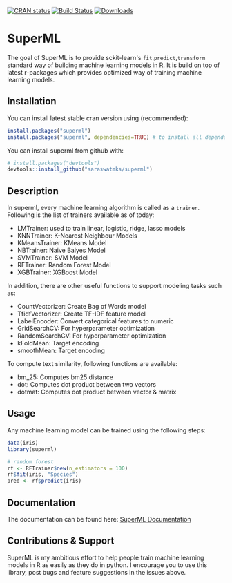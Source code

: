 [![CRAN status](https://www.r-pkg.org/badges/version/superml)](https://cran.r-project.org/package=superml)
[![Build Status](https://travis-ci.org/saraswatmks/superml.svg?branch=master)](https://travis-ci.org/saraswatmks/superml)
[![Downloads](http://cranlogs.r-pkg.org/badges/superml)](https://cran.r-project.org/package=superml)

SuperML
=======

The goal of SuperML is to provide sckit-learn's `fit`,`predict`,`transform` standard way of building machine learning models in R. It is build on top of latest r-packages which provides optimized way of training machine learning models.

Installation
------------

You can install latest stable cran version using (recommended):

```r
install.packages("superml")
install.packages("superml", dependencies=TRUE) # to install all dependencies at once
```

You can install superml from github with:

``` r
# install.packages("devtools")
devtools::install_github("saraswatmks/superml")
```

Description
-----------

In superml, every machine learning algorithm is called as a `trainer`. Following is the list of trainers available as of today:<br/>

-   LMTrainer: used to train linear, logistic, ridge, lasso models
-   KNNTrainer: K-Nearest Neighbour Models
-   KMeansTrainer: KMeans Model
-   NBTrainer: Naive Baiyes Model
-   SVMTrainer: SVM Model
-   RFTrainer: Random Forest Model
-   XGBTrainer: XGBoost Model

In addition, there are other useful functions to support modeling tasks such as:

-   CountVectorizer: Create Bag of Words model
-   TfidfVectorizer: Create TF-IDF feature model
-   LabelEncoder: Convert categorical features to numeric
-   GridSearchCV: For hyperparameter optimization
-   RandomSearchCV: For hyperparameter optimization
-   kFoldMean: Target encoding
-   smoothMean: Target encoding

To compute text similarity, following functions are available:

- bm_25: Computes bm25 distance
- dot: Computes dot product between two vectors
- dotmat: Computes dot product between vector & matrix

Usage
-----

Any machine learning model can be trained using the following steps:

``` r
data(iris)
library(superml)

# random forest
rf <- RFTrainer$new(n_estimators = 100)
rf$fit(iris, "Species")
pred <- rf$predict(iris)
```

Documentation
-------------

The documentation can be found here: [SuperML Documentation](https://saraswatmks.github.io/superml/)


Contributions & Support
-------------

SuperML is my ambitious effort to help people train machine learning models in R as easily as they do in python.
I encourage you to use this library, post bugs and feature suggestions in the issues above.
